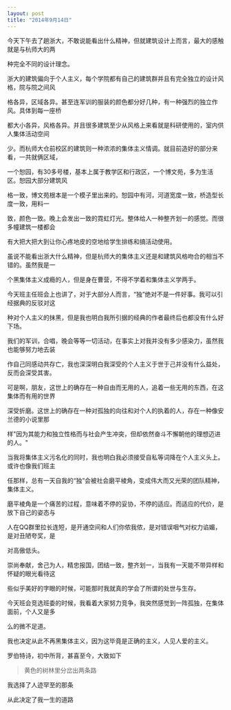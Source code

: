 ```yaml
---
layout: post
title: "2014年9月14日"
---
```



今天下午去了趟浙大，不敢说能看出什么精神，但就建筑设计上而言，最大的感触就是与杭师大的两

种完全不同的设计理念。

浙大的建筑偏向于个人主义，每个学院都有自己的建筑群并且有完全独立的设计风格，院与院之间风

格各异，区域各异。甚至连军训的服装的颜色都分好几种，有一种强烈的独立作风。具体到每一座桥

都大小各异，风格各异。并且很多建筑至少从风格上来看就是科研使用的，室内供人集体活动空间

少。而杭师大仓前校区的建筑则一种浓浓的集体主义情调。就目前造好的部分来看，一共就俩区域，

一个恕园，有30多号楼，基本上属于教学区和行政区，一个博文苑，多为生活区。恕园大部分建筑风

格一致，博文苑根本是一个模子里出来的。恕园中有河，河道宽度一致，桥造型长度一致，用料一

致，颜色一致。晚上会发出一致的霓虹灯光。整体给人一种整齐划一的感觉。而很多幢建筑一楼都会

有大把大把大到让你心疼地皮的空地给学生排练和搞活动使用。

虽说不能看出浙大什么精神，但是杭师大的集体主义还是和建筑风格吻合的相当不错的。虽然我是一

个黑集体主义成瘾的人，但是身在曹营，不得不学着和集体主义学两手。

今天班主任班会上也讲了，对于大部分人而言，“独”绝对不是一件好事。我可以引经据典的反驳对这

种对个人主义的抹黑，但是我也明白我所引据的经典的作者最终后也都没有什么好下场。

我们的军训，合唱，晚会等等一切活动，在事实上对我并没有多少感染力，虽然我也能够努力地去装

作自己同感动共存亡，我也深深明白我深受的个人主义于世于己并没有什么益处，反而会深受其害。

可是啊，朋友，这世上的确存在一种自由而无用的人，追着一些无用的东西，在这集体而有用的世界

深受折磨。这世上的确存在一种对孤独的向往和对个人的执着的人，存在一种像安兰德的小说里那

样"因为其能力和独立性格而与社会产生冲突，但却依然奋斗不懈朝他的理想迈进的人。"

当我将集体主义污名化的同时，我也明白我必须接受自私等词降在个人主义头上。或许也像我们班主

任那样，总有一天自我的“独”会被社会磨平棱角，变成伟大而又光荣的团队精神，集体主义。

磨平棱角是一个痛苦的过程，意味着不停的妥协，不停的适应。而适应的代价，是放下自己的姿态与

人在QQ群里拉长连短，是开通空间和人们你侬我侬，是对错误咽气对权力谄媚，是对丑陋夸奖，是

对高傲低头。

崇尚奉献，舍己为人，精忠报国，团结一致，整齐划一，当我有一天能不带异样和怀疑的眼光看待这

些似乎美好的字眼的时候，可能那时我就真的学会了所谓的处世与生存。

今天班会竞选班委的时候，我看着大家努力竞争，我突然感觉到一阵孤独，在集体面前，个人又是多

么的微不足道。

我也决定从此不再黑集体主义，因为这毕竟是正确的主义，人见人爱的主义。

罗伯特诗，初中所背，甚喜至今，大致如下

>黄色的树林里分岔出两条路
>
我选择了人迹罕至的那条
>
从此决定了我一生的道路


